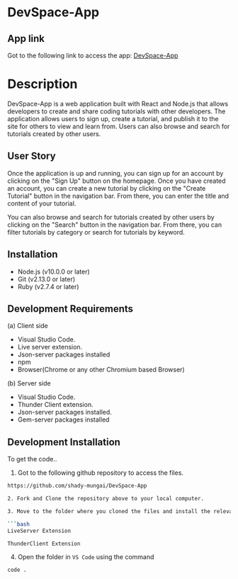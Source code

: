 # DevSpace-App

## App link
Got to the following link to access the app:
[DevSpace-App](https://github.com/shady-mungai/DevSpace-App)

# Description
DevSpace-App is a web application built with React and Node.js that allows developers to create and share coding tutorials with other developers. The application allows users to sign up, create a tutorial, and publish it to the site for others to view and learn from. Users can also browse and search for tutorials created by other users.

## User Story
Once the application is up and running, you can sign up for an account by clicking on the "Sign Up" button on the homepage. Once you have created an account, you can create a new tutorial by clicking on the "Create Tutorial" button in the navigation bar. From there, you can enter the title and content of your tutorial.

You can also browse and search for tutorials created by other users by clicking on the "Search" button in the navigation bar. From there, you can filter tutorials by category or search for tutorials by keyword.

## Installation
- Node.js (v10.0.0 or later)
- Git (v2.13.0 or later)
- Ruby (v2.7.4 or later)

## Development Requirements
(a) Client side
- Visual Studio Code.
- Live server extension.
- Json-server packages installed 
- npm 
- Browser(Chrome or any other Chromium based Browser)

(b) Server side
- Visual Studio Code.
- Thunder Client extension.
- Json-server packages installed.
- Gem-server packages installed

## Development Installation
To get the code..

1. Got to the following github repository to access the files.
```bash
https://github.com/shady-mungai/DevSpace-App

2. Fork and Clone the repository above to your local computer.

3. Move to the folder where you cloned the files and install the relevant extension. the extension are:

```bash
LiveServer Extension
```

```bash
ThunderClient Extension
```

4. Open the folder in `VS Code` using the command 
```bash
code .
```
